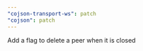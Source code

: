 ```yaml
---
"cojson-transport-ws": patch
"cojson": patch
---
```


Add a flag to delete a peer when it is closed
